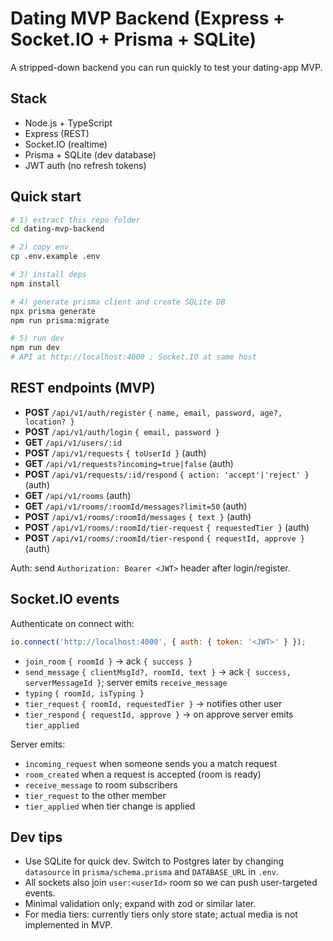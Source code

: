 # Dating MVP Backend (Express + Socket.IO + Prisma + SQLite)

A stripped-down backend you can run quickly to test your dating-app MVP.

## Stack
- Node.js + TypeScript
- Express (REST)
- Socket.IO (realtime)
- Prisma + SQLite (dev database)
- JWT auth (no refresh tokens)

## Quick start

```bash
# 1) extract this repo folder
cd dating-mvp-backend

# 2) copy env
cp .env.example .env

# 3) install deps
npm install

# 4) generate prisma client and create SQLite DB
npx prisma generate
npm run prisma:migrate

# 5) run dev
npm run dev
# API at http://localhost:4000 ; Socket.IO at same host
```

## REST endpoints (MVP)
- **POST** `/api/v1/auth/register` `{ name, email, password, age?, location? }`
- **POST** `/api/v1/auth/login` `{ email, password }`
- **GET** `/api/v1/users/:id`
- **POST** `/api/v1/requests` `{ toUserId }` (auth)
- **GET** `/api/v1/requests?incoming=true|false` (auth)
- **POST** `/api/v1/requests/:id/respond` `{ action: 'accept'|'reject' }` (auth)
- **GET** `/api/v1/rooms` (auth)
- **GET** `/api/v1/rooms/:roomId/messages?limit=50` (auth)
- **POST** `/api/v1/rooms/:roomId/messages` `{ text }` (auth)
- **POST** `/api/v1/rooms/:roomId/tier-request` `{ requestedTier }` (auth)
- **POST** `/api/v1/rooms/:roomId/tier-respond` `{ requestId, approve }` (auth)

Auth: send `Authorization: Bearer <JWT>` header after login/register.

## Socket.IO events
Authenticate on connect with:
```js
io.connect('http://localhost:4000', { auth: { token: '<JWT>' } });
```

- `join_room` `{ roomId }` → ack `{ success }`
- `send_message` `{ clientMsgId?, roomId, text }` → ack `{ success, serverMessageId }`; server emits `receive_message`
- `typing` `{ roomId, isTyping }`
- `tier_request` `{ roomId, requestedTier }` → notifies other user
- `tier_respond` `{ requestId, approve }` → on approve server emits `tier_applied`

Server emits:
- `incoming_request` when someone sends you a match request
- `room_created` when a request is accepted (room is ready)
- `receive_message` to room subscribers
- `tier_request` to the other member
- `tier_applied` when tier change is applied

## Dev tips
- Use SQLite for quick dev. Switch to Postgres later by changing `datasource` in `prisma/schema.prisma` and `DATABASE_URL` in `.env`.
- All sockets also join `user:<userId>` room so we can push user-targeted events.
- Minimal validation only; expand with zod or similar later.
- For media tiers: currently tiers only store state; actual media is not implemented in MVP.
